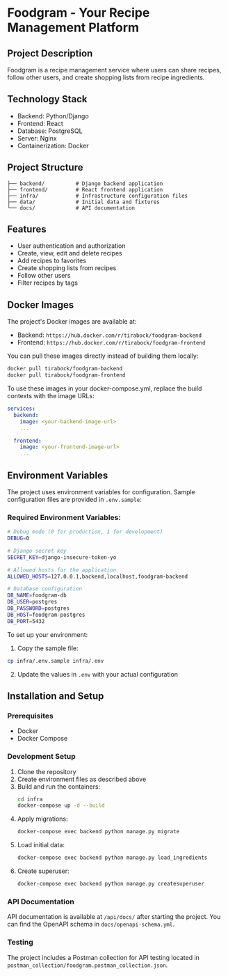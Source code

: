 # Foodgram - Your Recipe Management Platform

## Project Description
Foodgram is a recipe management service where users can share recipes, follow other users, and create shopping lists from recipe ingredients.

## Technology Stack
- Backend: Python/Django
- Frontend: React
- Database: PostgreSQL
- Server: Nginx
- Containerization: Docker

## Project Structure
```
├── backend/          # Django backend application
├── frontend/         # React frontend application
├── infra/            # Infrastructure configuration files
├── data/             # Initial data and fixtures
└── docs/             # API documentation
```

## Features
- User authentication and authorization
- Create, view, edit and delete recipes
- Add recipes to favorites
- Create shopping lists from recipes
- Follow other users
- Filter recipes by tags

## Docker Images
The project's Docker images are available at:
- Backend: `https://hub.docker.com/r/tirabock/foodgram-backend`
- Frontend: `https://hub.docker.com/r/tirabock/foodgram-frontend`

You can pull these images directly instead of building them locally:
```bash
docker pull tirabock/foodgram-backend
docker pull tirabock/foodgram-frontend
```

To use these images in your docker-compose.yml, replace the build contexts with the image URLs:
```yaml
services:
  backend:
    image: <your-backend-image-url>
    ...

  frontend:
    image: <your-frontend-image-url>
    ...
```

## Environment Variables
The project uses environment variables for configuration. Sample configuration files are provided in `.env.sample`:

### Required Environment Variables:
```bash
# Debug mode (0 for production, 1 for development)
DEBUG=0

# Django secret key
SECRET_KEY=django-insecure-token-yo

# Allowed hosts for the application
ALLOWED_HOSTS=127.0.0.1,backend,localhost,foodgram-backend

# Database configuration
DB_NAME=foodgram-db
DB_USER=postgres
DB_PASSWORD=postgres
DB_HOST=foodgram-postgres
DB_PORT=5432
```

To set up your environment:
1. Copy the sample file:
```bash
cp infra/.env.sample infra/.env
```
2. Update the values in `.env` with your actual configuration

## Installation and Setup

### Prerequisites
- Docker
- Docker Compose

### Development Setup
1. Clone the repository
2. Create environment files as described above
3. Build and run the containers:
   ```bash
   cd infra
   docker-compose up -d --build
   ```
4. Apply migrations:
   ```bash
   docker-compose exec backend python manage.py migrate
   ```
5. Load initial data:
   ```bash
   docker-compose exec backend python manage.py load_ingredients
   ```
6. Create superuser:
   ```bash
   docker-compose exec backend python manage.py createsuperuser
   ```

### API Documentation
API documentation is available at `/api/docs/` after starting the project.
You can find the OpenAPI schema in `docs/openapi-schema.yml`.

### Testing
The project includes a Postman collection for API testing located in `postman_collection/foodgram.postman_collection.json`.
